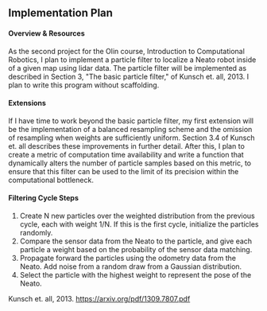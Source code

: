 ## Implementation Plan

#### Overview & Resources

As the second project for the Olin course, Introduction to Computational Robotics, I plan to implement a particle filter to localize a Neato robot inside of a given map using lidar data. The particle filter will be implemented as described in Section 3, "The basic particle filter," of Kunsch et. all, 2013. I plan to write this program without scaffolding. 

#### Extensions

If I have time to work beyond the basic particle filter, my first extension will be the implementation of a balanced resampling scheme and the omission of resampling when weights are sufficiently uniform. Section 3.4 of Kunsch et. all describes these improvements in further detail. After this, I plan to create a metric of computation time availability and write a function that dynamically alters the number of particle samples based on this metric, to ensure that this filter can be used to the limit of its precision within the computational bottleneck.


#### Filtering Cycle Steps

1. Create N new particles over the weighted distribution from the previous cycle, each with weight 1/N. If this is the first cycle, initialize the particles randomly. 
2. Compare the sensor data from the Neato to the particle, and give each particle a weight based on the probability of the sensor data matching. 
3. Propagate forward the particles using the odometry data from the Neato. Add noise from a random draw from a Gaussian distribution.
4. Select the particle with the highest weight to represent the pose of the Neato.


Kunsch et. all, 2013. https://arxiv.org/pdf/1309.7807.pdf
